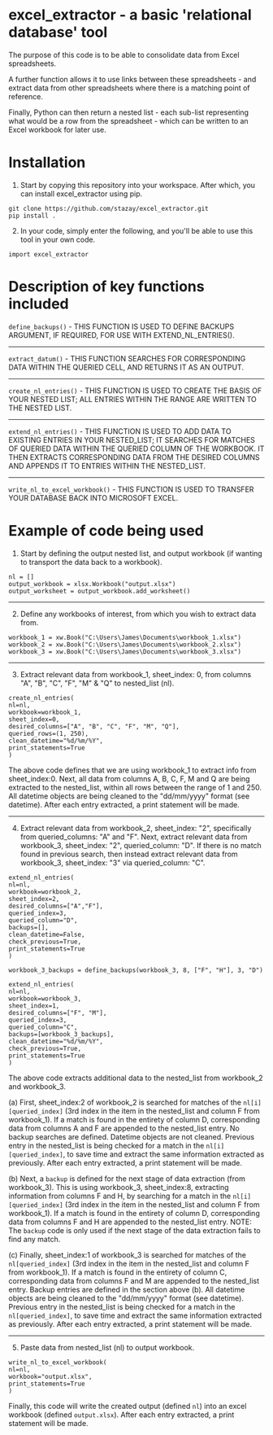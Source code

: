# excel_extractor - a basic 'relational database' tool

The purpose of this code is to be able to consolidate data from Excel spreadsheets. 

A further function allows it to use links between these spreadsheets - and extract data from other spreadsheets where there is a matching point of reference.

Finally, Python can then return a nested list - each sub-list representing what would be a row from the spreadsheet - which can be written to an Excel workbook for later use.


# Installation

1. Start by copying this repository into your workspace. After which, you can install excel_extractor using pip.
````
git clone https://github.com/stazay/excel_extractor.git
pip install .
````

2. In your code, simply enter the following, and you'll be able to use this tool in your own code.
````
import excel_extractor
````

# Description of key functions included
`define_backups()` - THIS FUNCTION IS USED TO DEFINE BACKUPS ARGUMENT, IF REQUIRED, FOR USE WITH EXTEND_NL_ENTRIES().

____

`extract_datum()` - THIS FUNCTION SEARCHES FOR CORRESPONDING DATA WITHIN THE QUERIED CELL, AND RETURNS IT AS AN OUTPUT.

____

`create_nl_entries()` - THIS FUNCTION IS USED TO CREATE THE BASIS OF YOUR NESTED LIST; ALL ENTRIES WITHIN THE RANGE ARE WRITTEN TO THE NESTED LIST.

____

`extend_nl_entries()` - THIS FUNCTION IS USED TO ADD DATA TO EXISTING ENTRIES IN YOUR NESTED_LIST; IT SEARCHES FOR MATCHES OF QUERIED DATA WITHIN THE QUERIED COLUMN OF THE WORKBOOK. IT THEN EXTRACTS CORRESPONDING DATA FROM THE DESIRED COLUMNS AND APPENDS IT TO ENTRIES WITHIN THE NESTED_LIST.

____

`write_nl_to_excel_workbook()` - THIS FUNCTION IS USED TO TRANSFER YOUR DATABASE BACK INTO MICROSOFT EXCEL.



# Example of code being used
1. Start by defining the output nested list, and output workbook (if wanting to transport the data back to a workbook).
````
nl = []
output_workbook = xlsx.Workbook("output.xlsx")
output_worksheet = output_workbook.add_worksheet()
````

____

2. Define any workbooks of interest, from which you wish to extract data from.
````
workbook_1 = xw.Book("C:\Users\James\Documents\workbook_1.xlsx")
workbook_2 = xw.Book("C:\Users\James\Documents\workbook_2.xlsx")
workbook_3 = xw.Book("C:\Users\James\Documents\workbook_3.xlsx")
````

____

3. Extract relevant data from workbook_1, sheet_index: 0, from columns "A", "B", "C", "F", "M" & "Q" to nested_list (nl).
````
create_nl_entries(
nl=nl,
workbook=workbook_1,
sheet_index=0,
desired_columns=["A", "B", "C", "F", "M", "Q"],
queried_rows=(1, 250),
clean_datetime="%d/%m/%Y",
print_statements=True
)
````
The above code defines that we are using workbook_1 to extract info from sheet_index:0.
Next, all data from columns A, B, C, F, M and Q are being extracted to the nested_list, within all rows between the range of 1 and 250.
All datetime objects are being cleaned to the "dd/mm/yyyy" format (see datetime).
After each entry extracted, a print statement will be made.
 
____
 
 4. Extract relevant data from workbook_2, sheet_index: "2", specifically from queried_columns: "A" and "F". Next, extract relevant data from workbook_3, sheet_index: "2", queried_column: "D". If there is no match found in previous search, then instead extract relevant data from workbook_3, sheet_index: "3" via queried_column: "C".
````
extend_nl_entries(
nl=nl,
workbook=workbook_2,
sheet_index=2,
desired_columns=["A","F"],
queried_index=3,
queried_column="D",
backups=[],
clean_datetime=False,
check_previous=True,
print_statements=True
)

workbook_3_backups = define_backups(workbook_3, 8, ["F", "H"], 3, "D")

extend_nl_entries(
nl=nl,
workbook=workbook_3,
sheet_index=1,
desired_columns=["F", "M"],
queried_index=3,
queried_column="C",
backups=[workbook_3_backups],
clean_datetime="%d/%m/%Y",
check_previous=True,
print_statements=True
)
````

The above code extracts additional data to the nested_list from workbook_2 and workbook_3.


(a) First, sheet_index:2 of workbook_2 is searched for matches of the `nl[i][queried_index]` (3rd index in the item in the nested_list and column F from workbook_1). 
If a match is found in the entirety of column D, corresponding data from columns A and F are appended to the nested_list entry.
No backup searches are defined. 
Datetime objects are not cleaned.
Previous entry in the nested_list is being checked for a match in the `nl[i][queried_index]`, to save time and extract the same information extracted as previously.
After each entry extracted, a print statement will be made.


(b) Next, a `backup` is defined for the next stage of data extraction (from workbook_3).
This is using workbook_3, sheet_index:8, extracting information from columns F and H, by searching for a match in the `nl[i][queried_index]` (3rd index in the item in the nested_list and column F from workbook_1).
If a match is found in the entirety of column D, corresponding data from columns F and H are appended to the nested_list entry.
NOTE: The `backup` code is only used if the next stage of the data extraction fails to find any match.


(c) Finally, sheet_index:1 of workbook_3 is searched for matches of the `nl[queried_index]` (3rd index in the item in the nested_list and column F from workbook_1).
If a match is found in the entirety of column C, corresponding data from columns F and M are appended to the nested_list entry.
Backup entries are defined in the section above (b).
All datetime objects are being cleaned to the "dd/mm/yyyy" format (see datetime).
Previous entry in the nested_list is being checked for a match in the `nl[queried_index]`, to save time and extract the same information extracted as previously.
After each entry extracted, a print statement will be made.

____

5. Paste data from nested_list (nl) to output workbook.
````
write_nl_to_excel_workbook(
nl=nl,
workbook="output.xlsx",
print_statements=True
)
````

Finally, this code will write the created output (defined `nl`) into an excel workbook (defined `output.xlsx`).
After each entry extracted, a print statement will be made.
